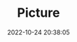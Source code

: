 ---
weight: 1
images:
- /images/edited/155.jpeg
title: Picture
date: 2022-10-24 20:38:05
tags: [luminar neo,work,FE 28-70mm F3.5-5.6 OSS,ILCE-7M3,28.0,person,bench]
---